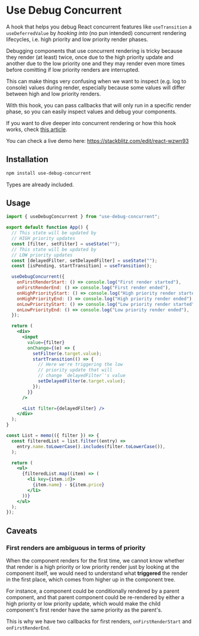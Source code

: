 # Use Debug Concurrent

A hook that helps you debug React concurrent features like `useTransition` a `useDeferredValue` by _hooking into_ (no pun intended) concurrent rendering lifecycles, i.e. high priority and low priority render phases.

Debugging components that use concurrent rendering is tricky because they render (at least) twice, once due to the high priority update and another due to the low priority one and they may render even more times before comitting if low priority renders are interrupted.

This can make things very confusing when we want to inspect (e.g. log to console) values during render, especially because some values will differ between high and low priority renders.

With this hook, you can pass callbacks that will only run in a specific render phase, so you can easily inspect values and debug your components.

If you want to dive deeper into concurrent rendering or how this hook works, check [this article](https://blog.codeminer42.com/everything-you-need-to-know-about-concurrent-react-with-a-little-bit-of-suspense/#debugging-concurrent-rendering).

You can check a live demo here: https://stackblitz.com/edit/react-wzwn93

## Installation

```sh
npm install use-debug-concurrent
```

Types are already included.

## Usage

```jsx
import { useDebugConcurrent } from "use-debug-concurrent";

export default function App() {
  // This state will be updated by
  // HIGH priority updates
  const [filter, setFilter] = useState("");
  // This state will be updated by
  // LOW priority updates
  const [delayedFilter, setDelayedFilter] = useState("");
  const [isPending, startTransition] = useTransition();

  useDebugConcurrent({
    onFirstRenderStart: () => console.log("First render started"),
    onFirstRenderEnd: () => console.log("First render ended"),
    onHighPriorityStart: () => console.log("High priority render started"),
    onHighPriorityEnd: () => console.log("High priority render ended"),
    onLowPriorityStart: () => console.log("Low priority render started"),
    onLowPriorityEnd: () => console.log("Low priority render ended"),
  });

  return (
    <div>
      <input
        value={filter}
        onChange={(e) => {
          setFilter(e.target.value);
          startTransition(() => {
            // Here we're triggering the low
            // priority update that will
            // change `delayedFilter`'s value
            setDelayedFilter(e.target.value);
          });
        }}
      />

      <List filter={delayedFilter} />
    </div>
  );
}

const List = memo(({ filter }) => {
  const filteredList = list.filter((entry) =>
    entry.name.toLowerCase().includes(filter.toLowerCase()),
  );

  return (
    <ul>
      {filteredList.map((item) => (
        <li key={item.id}>
          {item.name} - ${item.price}
        </li>
      ))}
    </ul>
  );
});
```

## Caveats

### First renders are ambiguous in terms of priority

When the component renders for the first time, we cannot know whether that render is a high priority or low priority render just by looking at the component itself, we would need to understand what **triggered** the render in the first place, which comes from higher up in the component tree.

For instance, a component could be conditionally rendered by a parent component, and that parent component could be re-rendered by either a high priority or low priority update, which would make the child component's first render have the same priority as the parent's.

This is why we have two callbacks for first renders, `onFirstRenderStart` and `onFirstRenderEnd`.
